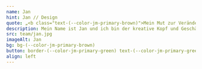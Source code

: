 ```yaml
---
name: Jan
hint: Jan // Design
quote: „<b class="text-(--color-jm-primary-brown)">Mein Mut zur Veränderung</b> und somit unsere Kompetenzen ergänzend nutzen zu können, <b>war die beste Entscheidung</b> meines Lebens.“
description: Mein Name ist Jan und ich bin der kreative Kopf und Geschäftsführer von JOTT.MEDIA. Nach meiner Ausbildung zum Medienfachwirt und einer Figma-Zertifizierung habe ich 15 Jahre in der Zeitungsbranche gearbeitet, bevor ich mich auf das Design digitaler Prozesse spezialisiert habe. Meine Leidenschaft liegt im UI/UX-Design, wo ich meine Kreativität und mein technisches Wissen vereine, um benutzerfreundliche und ansprechende Designs zu schaffen. In meiner Freizeit gehe ich gerne Mountainbiken, was mir den Ausgleich und die Inspiration für meine Arbeit bietet. „Mein Mut zur Veränderung und somit unsere Kompetenzen ergänzend nutzen zu können, war die beste Entscheidung meines Lebens.“ Diese Einstellung prägt meine Arbeit und mein Engagement bei JOTT.MEDIA.
src: team/jan.jpg
imageAlt: Jan
bg: bg-(--color-jm-primary-brown)
button: border-(--color-jm-primary-green) text-(--color-jm-primary-green)
align: left
---
```

